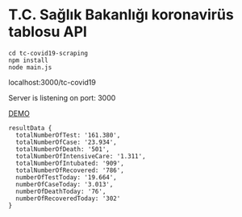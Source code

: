 # T.C. Sağlık Bakanlığı koronavirüs tablosu API


```
cd tc-covid19-scraping
npm install
node main.js

```
localhost:3000/tc-covid19

Server is listening on port: 3000

[DEMO](http://ademkivanc.com:3000/tc-covid19)


```
resultData {
  totalNumberOfTest: '161.380',
  totalNumberOfCase: '23.934',
  totalNumberOfDeath: '501',
  totalNumberOfIntensiveCare: '1.311',
  totalNumberOfIntubated: '909',
  totalNumberOfRecovered: '786',
  numberOfTestToday: '19.664',
  numberOfCaseToday: '3.013',
  numberOfDeathToday: '76',
  numberOfRecoveredToday: '302'
}
```
